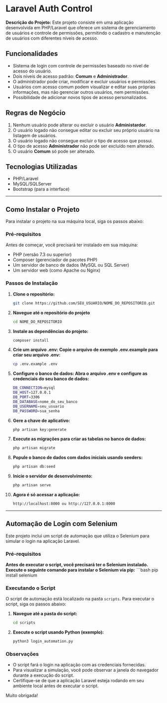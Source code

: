 # Laravel Auth Control 

**Descrição do Projeto:**
Este projeto consiste em uma aplicação desenvolvida em PHP/Laravel que oferece um sistema de gerenciamento de usuários e controle de permissões, permitindo o cadastro e manutenção de usuários com diferentes níveis de acesso.

## Funcionalidades
- Sistema de login com controle de permissões baseado no nível de acesso do usuário.
- Dois níveis de acesso padrão: **Comum** e **Administrador**.
- O administrador pode criar, modificar e excluir usuários e permissões.
- Usuários com acesso comum podem visualizar e editar suas próprias informações, mas não gerenciar outros usuários, nem permissões. 
- Possibilidade de adicionar novos tipos de acesso personalizados.

## Regras de Negócio
1. Nenhum usuário pode alterar ou excluir o usuário **Administardor**.
2. O usuário logado não consegue editar ou excluir seu próprio usuário na listagem de usuários.
3. O usuário logado não consegue excluir o tipo de acesso que possui.
4. O tipo de acesso **Administrador** não pode ser excluído nem alterado.
5. O usuário **Comum** só pode ser alterado.

## Tecnologias Utilizadas
- PHP/Laravel
- MySQL/SQLServer
- Bootstrap (para a interface)

---

## Como Instalar o Projeto

Para instalar o projeto na sua máquina local, siga os passos abaixo:

### Pré-requisitos
Antes de começar, você precisará ter instalado em sua máquina:
- PHP (versão 7.3 ou superior)
- Composer (gerenciador de pacotes PHP)
- Um servidor de banco de dados (MySQL ou SQL Server)
- Um servidor web (como Apache ou Nginx)

### Passos de Instalação

1. **Clone o repositório:**
   ```bash
   git clone https://github.com/SEU_USUARIO/NOME_DO_REPOSITORIO.git

2. **Navegue até o repositório do projeto**
    ```bash
    cd NOME_DO_REPOSITORIO

3. **Instale as dependências do projeto:**
    ```bash
    composer install

4. **Crie um arquivo .env: Copie o arquivo de exemplo .env.example para criar seu arquivo .env:**
    ```bash
    cp .env.example .env

5. **Configure o banco de dados: Abra o arquivo .env e configure as credenciais do seu banco de dados:**
    ```bash
    DB_CONNECTION=mysql
    DB_HOST=127.0.0.1
    DB_PORT=3306
    DB_DATABASE=nome_do_seu_banco
    DB_USERNAME=seu_usuario
    DB_PASSWORD=sua_senha

6. **Gere a chave de aplicativo:**
    ```bash
    php artisan key:generate

7. **Execute as migrações para criar as tabelas no banco de dados:**
    ```bash
    php artisan migrate

8. **Popule o banco de dados com dados iniciais usando seeders:**
    ```bash
    php artisan db:seed

9. **Inicie o servidor de desenvolvimento:**
    ```bash
    php artisan serve

10. **Agora é só acessar a aplicação:**
    ```bash
    http://localhost:8000 ou http://127.0.0.1:8000

---

## Automação de Login com Selenium

Este projeto inclui um script de automação que utiliza o Selenium para simular o login na aplicação Laravel.

### Pré-requisitos

**Antes de executar o script, você precisará ter o Selenium instalado. Execute o seguinte comando para instalar o Selenium via pip:**
    ```bash
    pip install selenium


### Executando o Script

O script de automação está localizado na pasta `scripts`. Para executar o script, siga os passos abaixo:

1. **Navegue até a pasta do script:**
   ```bash
   cd scripts

2. **Execute o script usando Python (exemplo):**
    ```bash
    python3 login_automation.py


### Observações

- O script fará o login na aplicação com as credenciais fornecidas.
- Para visualizar a simulação, você pode observar a janela do navegador durante a execução do script.
- Certifique-se de que a aplicação Laravel esteja rodando em seu ambiente local antes de executar o script.

Muito obrigada! 